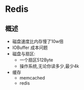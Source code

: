 # Redis
## 概述
- 磁盘速度比内存慢了10w倍
- IOBuffer 成本问题
- 磁盘与扇区:
    - 一个扇区512Byte
    - 操作系统,无论你读多少,最少4k
- 缓存
    - memcached
    - redis  